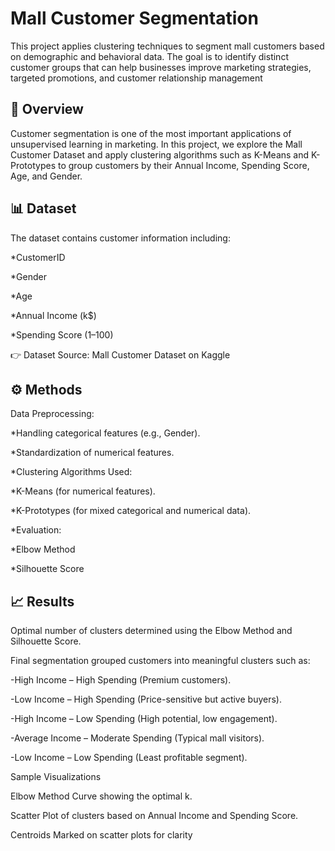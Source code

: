 # Mall Customer Segmentation

This project applies clustering techniques to segment mall customers based on demographic and behavioral data. The goal is to identify distinct customer groups that can help businesses improve marketing strategies, targeted promotions, and customer relationship management

## 📌 Overview

Customer segmentation is one of the most important applications of unsupervised learning in marketing.
In this project, we explore the Mall Customer Dataset and apply clustering algorithms such as K-Means and K-Prototypes to group customers by their Annual Income, Spending Score, Age, and Gender.

## 📊 Dataset

The dataset contains customer information including:

  *CustomerID

  *Gender

  *Age

  *Annual Income (k$)

  *Spending Score (1–100)

👉 Dataset Source: Mall Customer Dataset on Kaggle

## ⚙️ Methods

Data Preprocessing:

  *Handling categorical features (e.g., Gender).
  
  *Standardization of numerical features.
  
  *Clustering Algorithms Used:
  
  *K-Means (for numerical features).
  
  *K-Prototypes (for mixed categorical and numerical data).
  
  *Evaluation:
  
  *Elbow Method
  
  *Silhouette Score

## 📈 Results

Optimal number of clusters determined using the Elbow Method and Silhouette Score.

Final segmentation grouped customers into meaningful clusters such as:

  -High Income – High Spending (Premium customers).
  
  -Low Income – High Spending (Price-sensitive but active buyers).
  
  -High Income – Low Spending (High potential, low engagement).
  
  -Average Income – Moderate Spending (Typical mall visitors).
  
  -Low Income – Low Spending (Least profitable segment).

Sample Visualizations

Elbow Method Curve showing the optimal k.

Scatter Plot of clusters based on Annual Income and Spending Score.

Centroids Marked on scatter plots for clarity
